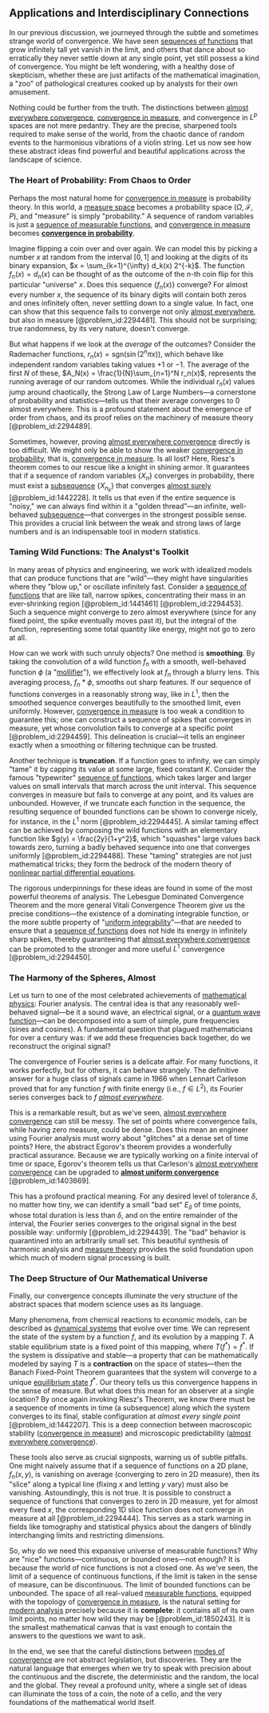## Applications and Interdisciplinary Connections

In our previous discussion, we journeyed through the subtle and sometimes strange world of convergence. We have seen [sequences of functions](@article_id:145113) that grow infinitely tall yet vanish in the limit, and others that dance about so erratically they never settle down at any single point, yet still possess a kind of convergence. You might be left wondering, with a healthy dose of skepticism, whether these are just artifacts of the mathematical imagination, a "zoo" of pathological creatures cooked up by analysts for their own amusement.

Nothing could be further from the truth. The distinctions between [almost everywhere convergence](@article_id:141514), [convergence in measure](@article_id:140621), and convergence in $L^p$ spaces are not mere pedantry. They are the precise, sharpened tools required to make sense of the world, from the chaotic dance of random events to the harmonious vibrations of a violin string. Let us now see how these abstract ideas find powerful and beautiful applications across the landscape of science.

### The Heart of Probability: From Chaos to Order

Perhaps the most natural home for [convergence in measure](@article_id:140621) is probability theory. In this world, a [measure space](@article_id:187068) becomes a probability space $(\Omega, \mathcal{F}, P)$, and "measure" is simply "probability." A sequence of random variables is just a [sequence of measurable functions](@article_id:193966), and [convergence in measure](@article_id:140621) becomes **[convergence in probability](@article_id:145433)**.

Imagine flipping a coin over and over again. We can model this by picking a number $x$ at random from the interval $[0,1]$ and looking at the digits of its binary expansion, $x = \sum_{k=1}^{\infty} d_k(x) 2^{-k}$. The function $f_n(x) = d_n(x)$ can be thought of as the outcome of the $n$-th coin flip for this particular "universe" $x$. Does this sequence $\{f_n(x)\}$ converge? For almost every number $x$, the sequence of its binary digits will contain both zeros and ones infinitely often, never settling down to a single value. In fact, one can show that this sequence fails to converge not only [almost everywhere](@article_id:146137), but also in measure [@problem_id:2294481]. This should not be surprising; true randomness, by its very nature, doesn't converge.

But what happens if we look at the *average* of the outcomes? Consider the Rademacher functions, $r_n(x) = \text{sgn}(\sin(2^n \pi x))$, which behave like independent random variables taking values $+1$ or $-1$. The average of the first $N$ of these, $A_N(x) = \frac{1}{N}\sum_{n=1}^N r_n(x)$, represents the running average of our random outcomes. While the individual $r_n(x)$ values jump around chaotically, the Strong Law of Large Numbers—a cornerstone of probability and statistics—tells us that their average converges to $0$ almost everywhere. This is a profound statement about the emergence of order from chaos, and its proof relies on the machinery of measure theory [@problem_id:2294489].

Sometimes, however, proving [almost everywhere convergence](@article_id:141514) directly is too difficult. We might only be able to show the weaker [convergence in probability](@article_id:145433), that is, [convergence in measure](@article_id:140621). Is all lost? Here, Riesz's theorem comes to our rescue like a knight in shining armor. It guarantees that if a sequence of random variables $\{X_n\}$ converges in probability, there must exist a [subsequence](@article_id:139896) $\{X_{n_k}\}$ that converges [almost surely](@article_id:262024) [@problem_id:1442228]. It tells us that even if the entire sequence is "noisy," we can always find within it a "golden thread"—an infinite, well-behaved [subsequence](@article_id:139896)—that converges in the strongest possible sense. This provides a crucial link between the weak and strong laws of large numbers and is an indispensable tool in modern statistics.

### Taming Wild Functions: The Analyst's Toolkit

In many areas of physics and engineering, we work with idealized models that can produce functions that are "wild"—they might have singularities where they "blow up," or oscillate infinitely fast. Consider a [sequence of functions](@article_id:144381) that are like tall, narrow spikes, concentrating their mass in an ever-shrinking region [@problem_id:1441461] [@problem_id:2294453]. Such a sequence might converge to zero almost everywhere (since for any fixed point, the spike eventually moves past it), but the integral of the function, representing some total quantity like energy, might not go to zero at all.

How can we work with such unruly objects? One method is **smoothing**. By taking the convolution of a wild function $f_n$ with a smooth, well-behaved function $\phi$ (a "[mollifier](@article_id:272410)"), we effectively look at $f_n$ through a blurry lens. This averaging process, $f_n * \phi$, smooths out sharp features. If our sequence of functions converges in a reasonably strong way, like in $L^1$, then the smoothed sequence converges beautifully to the smoothed limit, even uniformly. However, [convergence in measure](@article_id:140621) is too weak a condition to guarantee this; one can construct a sequence of spikes that converges in measure, yet whose convolution fails to converge at a specific point [@problem_id:2294459]. This delineation is crucial—it tells an engineer exactly when a smoothing or filtering technique can be trusted.

Another technique is **truncation**. If a function goes to infinity, we can simply "tame" it by capping its value at some large, fixed constant $K$. Consider the famous "typewriter" [sequence of functions](@article_id:144381), which takes larger and larger values on small intervals that march across the unit interval. This sequence converges in measure but fails to converge at any point, and its values are unbounded. However, if we truncate each function in the sequence, the resulting sequence of bounded functions can be shown to converge nicely, for instance, in the $L^1$ norm [@problem_id:2294445]. A similar taming effect can be achieved by composing the wild functions with an elementary function like $g(y) = \frac{2y}{1+y^2}$, which "squashes" large values back towards zero, turning a badly behaved sequence into one that converges uniformly [@problem_id:2294488]. These "taming" strategies are not just mathematical tricks; they form the bedrock of the modern theory of [nonlinear partial differential equations](@article_id:168353).

The rigorous underpinnings for these ideas are found in some of the most powerful theorems of analysis. The Lebesgue Dominated Convergence Theorem and the more general Vitali Convergence Theorem give us the precise conditions—the existence of a dominating integrable function, or the more subtle property of "[uniform integrability](@article_id:199221)"—that are needed to ensure that a [sequence of functions](@article_id:144381) does not hide its energy in infinitely sharp spikes, thereby guaranteeing that [almost everywhere convergence](@article_id:141514) can be promoted to the stronger and more useful $L^1$ convergence [@problem_id:2294450].

### The Harmony of the Spheres, Almost

Let us turn to one of the most celebrated achievements of [mathematical physics](@article_id:264909): Fourier analysis. The central idea is that any reasonably well-behaved signal—be it a sound wave, an electrical signal, or a [quantum wave function](@article_id:203644)—can be decomposed into a sum of simple, pure frequencies (sines and cosines). A fundamental question that plagued mathematicians for over a century was: if we add these frequencies back together, do we reconstruct the original signal?

The convergence of Fourier series is a delicate affair. For many functions, it works perfectly, but for others, it can behave strangely. The definitive answer for a huge class of signals came in 1966 when Lennart Carleson proved that for any function $f$ with finite energy (i.e., $f \in L^2$), its Fourier series converges back to $f$ *[almost everywhere](@article_id:146137)*.

This is a remarkable result, but as we've seen, [almost everywhere convergence](@article_id:141514) can still be messy. The set of points where convergence fails, while having zero measure, could be dense. Does this mean an engineer using Fourier analysis must worry about "glitches" at a dense set of time points? Here, the abstract Egorov's theorem provides a wonderfully practical assurance. Because we are typically working on a finite interval of time or space, Egorov's theorem tells us that Carleson's [almost everywhere convergence](@article_id:141514) can be upgraded to **[almost uniform convergence](@article_id:144260)** [@problem_id:1403669].

This has a profound practical meaning. For any desired level of tolerance $\delta$, no matter how tiny, we can identify a small "bad set" $E_\delta$ of time points, whose total duration is less than $\delta$, and on the entire remainder of the interval, the Fourier series converges to the original signal in the best possible way: uniformly [@problem_id:2294439]. The "bad" behavior is quarantined into an arbitrarily small set. This beautiful synthesis of harmonic analysis and [measure theory](@article_id:139250) provides the solid foundation upon which much of modern signal processing is built.

### The Deep Structure of Our Mathematical Universe

Finally, our convergence concepts illuminate the very structure of the abstract spaces that modern science uses as its language.

Many phenomena, from chemical reactions to economic models, can be described as [dynamical systems](@article_id:146147) that evolve over time. We can represent the state of the system by a function $f$, and its evolution by a mapping $T$. A stable equilibrium state is a fixed point of this mapping, where $T(f^*) = f^*$. If the system is dissipative and stable—a property that can be mathematically modeled by saying $T$ is a **contraction** on the space of states—then the Banach Fixed-Point Theorem guarantees that the system will converge to a unique [equilibrium state](@article_id:269870) $f^*$. Our theory tells us this convergence happens in the sense of measure. But what does this mean for an observer at a single location? By once again invoking Riesz's Theorem, we know there must be a sequence of moments in time (a subsequence) along which the system converges to its final, stable configuration at *almost every single point* [@problem_id:1442207]. This is a deep connection between macroscopic stability ([convergence in measure](@article_id:140621)) and microscopic predictability ([almost everywhere convergence](@article_id:141514)).

These tools also serve as crucial signposts, warning us of subtle pitfalls. One might naively assume that if a sequence of functions on a 2D plane, $f_n(x,y)$, is vanishing on average (converging to zero in 2D measure), then its "slice" along a typical line (fixing $x$ and letting $y$ vary) must also be vanishing. Astoundingly, this is not true. It is possible to construct a sequence of functions that converges to zero in 2D measure, yet for almost every fixed $x$, the corresponding 1D slice function does not converge in measure at all [@problem_id:2294444]. This serves as a stark warning in fields like tomography and statistical physics about the dangers of blindly interchanging limits and restricting dimensions.

So, why do we need this expansive universe of measurable functions? Why are "nice" functions—continuous, or bounded ones—not enough? It is because the world of nice functions is not a closed one. As we've seen, the limit of a sequence of continuous functions, if the limit is taken in the sense of measure, can be discontinuous. The limit of bounded functions can be unbounded. The space of all real-valued [measurable functions](@article_id:158546), equipped with the topology of [convergence in measure](@article_id:140621), is the natural setting for [modern analysis](@article_id:145754) precisely because it is **complete**: it contains all of its own limit points, no matter how wild they may be [@problem_id:1850243]. It is the smallest mathematical canvas that is vast enough to contain the answers to the questions we want to ask.

In the end, we see that the careful distinctions between [modes of convergence](@article_id:189423) are not abstract legislation, but discoveries. They are the natural language that emerges when we try to speak with precision about the continuous and the discrete, the deterministic and the random, the local and the global. They reveal a profound unity, where a single set of ideas can illuminate the toss of a coin, the note of a cello, and the very foundations of the mathematical world itself.